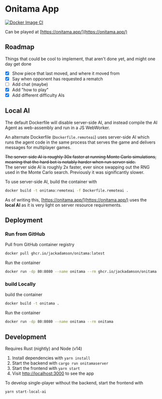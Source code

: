 # Onitama App
[![Docker Image CI](https://github.com/jackadamson/onitama/actions/workflows/docker-image.yml/badge.svg)](https://github.com/jackadamson/onitama/pkgs/container/onitama)

Can be played at [https://onitama.app/](https://onitama.app/)

## Roadmap

Things that could be cool to implement, that aren't done yet, and might one day get done

- [x] Show piece that last moved, and where it moved from
- [x] Say when opponent has requested a rematch
- [ ] Add chat (maybe)
- [x] Add "how to play"
- [x] Add different difficulty AIs

## Local AI

The default Dockerfile will disable server-side AI, and instead compile the AI Agent as web-assembly and run in a
JS WebWorker.

An alternate Dockerfile (`Dockerfile.remoteai`) uses server-side AI which runs the agent code in the same process that
serves the game and delivers messages for multiplayer games.

~~The server-side AI is roughly 30x faster at running Monte Carlo simulations, meaning that the hard bot is notably harder when run server side.~~  
The server side AI is roughly 2x faster, ever since swapping out the RNG used in the Monte Carlo search. Previously it was
significantly slower.

To use server-side AI, build the container with
```bash
docker build -t onitama:remoteai -f Dockerfile.remoteai .
```

As of writing this, [https://onitama.app/](https://onitama.app/) uses the **local AI** as it is
very light on server resource requirements.

## Deployment

### Run from GitHub

Pull from GitHub container registry
```bash
docker pull ghcr.io/jackadamson/onitama:latest
```

Run the container
```bash
docker run -dp 80:8080 --name onitama --rm ghcr.io/jackadamson/onitama:latest
```

### build Locally

build the container
```bash
docker build -t onitama .
```

Run the container
```bash
docker run -dp 80:8080 --name onitama --rm onitama
```

## Development

Requires Rust (nightly) and Node (v14)  

1. Install dependencies with `yarn install`  
1. Start the backend with `cargo run onitamaserver`
1. Start the frontend with `yarn start`
1. Visit [http://localhost:3000](http://localhost:3000) to see the app

To develop single-player without the backend, start the frontend with
```bash
yarn start-local-ai
```
